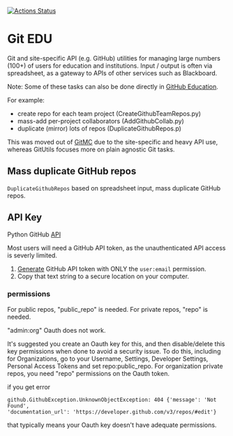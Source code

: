 [![Actions Status](https://github.com/scivision/gitedu/workflows/ci/badge.svg)](https://github.com/scivision/gitedu/actions)

# Git EDU

Git and site-specific API (e.g. GitHub) utilities for managing large numbers (100+) of users for education and institutions.
Input / output is often via spreadsheet, as a gateway to APIs of other services such as Blackboard.

Note: Some of these tasks can also be done directly in
[GitHub Education](https://education.github.com/).

For example:

* create repo for each team project (CreateGithubTeamRepos.py)
* mass-add per-project collaborators (AddGithubCollab.py)
* duplicate (mirror) lots of repos (DuplicateGithubRepos.p)

This was moved out of
[GitMC](https://github.com/scivision/gitutils)
due to the site-specific and heavy API use, whereas GitUtils focuses more on plain agnostic Git tasks.


## Mass duplicate GitHub repos

`DuplicateGithubRepos`
based on spreadsheet input, mass duplicate GitHub repos.

## API Key

Python GitHub [API](https://pypi.org/project/PyGithub/)

Most users will need a GitHub API token, as the unauthenticated API access is severly limited.

1. [Generate](https://github.com/settings/tokens) GitHub API token with ONLY the `user:email` permission.
2. Copy that text string to a secure location on your computer.

### permissions

For public repos, "public_repo" is needed.
For private repos, "repo" is needed.

"admin:org" Oauth does not work.

It's suggested you create an Oauth key for this, and then disable/delete this key permissions when done
to avoid a security issue.
To do this, including for Organizations, go to your
Username, Settings, Developer Settings, Personal Access Tokens and set repo:public_repo.
For organization private repos, you need "repo" permissions on the Oauth token.

if you get error

    github.GithubException.UnknownObjectException: 404 {'message': 'Not Found',
    'documentation_url': 'https://developer.github.com/v3/repos/#edit'}

that typically means your Oauth key doesn't have adequate permissions.